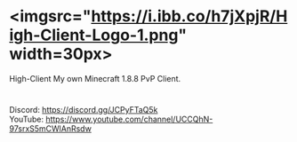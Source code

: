 # <imgsrc="https://i.ibb.co/h7jXpjR/High-Client-Logo-1.png" width=30px>
High-Client
My own Minecraft 1.8.8 PvP Client.
#
Discord: https://discord.gg/JCPyFTaQ5k
<br>
YouTube: https://www.youtube.com/channel/UCCQhN-97srxS5mCWlAnRsdw
